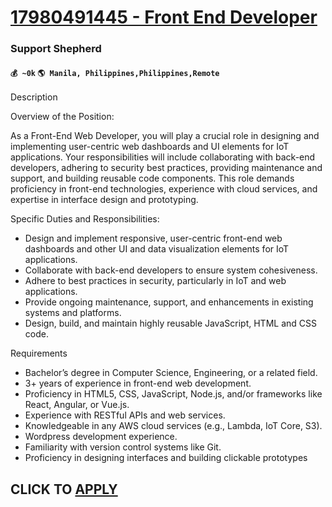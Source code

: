 # [17980491445 - Front End Developer](https://www.remotewlb.com/apply/17980491445-front-end-developer)  
### Support Shepherd  
#### `💰 ~0k` `🌎 Manila, Philippines,Philippines,Remote`  

Description

Overview of the Position:

As a Front-End Web Developer, you will play a crucial role in designing and implementing user-centric web dashboards and UI elements for IoT applications. Your responsibilities will include collaborating with back-end developers, adhering to security best practices, providing maintenance and support, and building reusable code components. This role demands proficiency in front-end technologies, experience with cloud services, and expertise in interface design and prototyping.

Specific Duties and Responsibilities:

  * Design and implement responsive, user-centric front-end web dashboards and other UI and data visualization elements for IoT applications.
  * Collaborate with back-end developers to ensure system cohesiveness.
  * Adhere to best practices in security, particularly in IoT and web applications.
  * Provide ongoing maintenance, support, and enhancements in existing systems and platforms.
  * Design, build, and maintain highly reusable JavaScript, HTML and CSS code.

Requirements

  * Bachelor’s degree in Computer Science, Engineering, or a related field.
  * 3+ years of experience in front-end web development.
  * Proficiency in HTML5, CSS, JavaScript, Node.js, and/or frameworks like React, Angular, or Vue.js.
  * Experience with RESTful APIs and web services.
  * Knowledgeable in any AWS cloud services (e.g., Lambda, IoT Core, S3).
  * Wordpress development experience.
  * Familiarity with version control systems like Git.
  * Proficiency in designing interfaces and building clickable prototypes

  
## CLICK TO [APPLY](https://www.remotewlb.com/apply/17980491445-front-end-developer)

